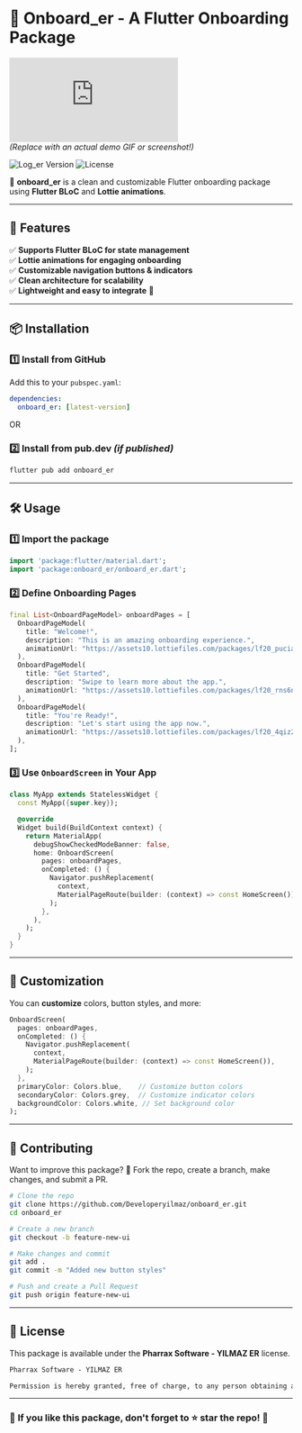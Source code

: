 # 🍺 Onboard_er - A Flutter Onboarding Package

![Onboarding Demo](https://github.com/Developeryilmaz/onboard_er/blob/main/README.md)  
*(Replace with an actual demo GIF or screenshot!)*

![Log_er Version](https://img.shields.io/badge/Version-0.1.0-blue) 
![License](https://img.shields.io/badge/License-MIT-green)

🚀 **onboard_er** is a clean and customizable Flutter onboarding package using **Flutter BLoC** and **Lottie animations**.

---

## 🎯 Features
✅ **Supports Flutter BLoC for state management**  
✅ **Lottie animations for engaging onboarding**  
✅ **Customizable navigation buttons & indicators**  
✅ **Clean architecture for scalability**  
✅ **Lightweight and easy to integrate** 🍺  

---

## 📦 Installation

### **1️⃣ Install from GitHub**
Add this to your `pubspec.yaml`:

```yaml
dependencies:
  onboard_er: [latest-version]
```

OR

### **2️⃣ Install from pub.dev** *(if published)*
```sh
flutter pub add onboard_er
```

---

## 🛠 Usage

### **1️⃣ Import the package**
```dart
import 'package:flutter/material.dart';
import 'package:onboard_er/onboard_er.dart';
```

### **2️⃣ Define Onboarding Pages**
```dart
final List<OnboardPageModel> onboardPages = [
  OnboardPageModel(
    title: "Welcome!",
    description: "This is an amazing onboarding experience.",
    animationUrl: "https://assets10.lottiefiles.com/packages/lf20_puciaact.json",
  ),
  OnboardPageModel(
    title: "Get Started",
    description: "Swipe to learn more about the app.",
    animationUrl: "https://assets10.lottiefiles.com/packages/lf20_rns6nqpy.json",
  ),
  OnboardPageModel(
    title: "You're Ready!",
    description: "Let's start using the app now.",
    animationUrl: "https://assets10.lottiefiles.com/packages/lf20_4qiz2d8z.json",
  ),
];
```

### **3️⃣ Use `OnboardScreen` in Your App**
```dart
class MyApp extends StatelessWidget {
  const MyApp({super.key});

  @override
  Widget build(BuildContext context) {
    return MaterialApp(
      debugShowCheckedModeBanner: false,
      home: OnboardScreen(
        pages: onboardPages,
        onCompleted: () {
          Navigator.pushReplacement(
            context,
            MaterialPageRoute(builder: (context) => const HomeScreen()),
          );
        },
      ),
    );
  }
}
```

---

## 🎨 Customization
You can **customize** colors, button styles, and more:

```dart
OnboardScreen(
  pages: onboardPages,
  onCompleted: () {
    Navigator.pushReplacement(
      context,
      MaterialPageRoute(builder: (context) => const HomeScreen()),
    );
  },
  primaryColor: Colors.blue,    // Customize button colors
  secondaryColor: Colors.grey,  // Customize indicator colors
  backgroundColor: Colors.white, // Set background color
);
```

---

## 🤝 Contributing
Want to improve this package? 🍺 Fork the repo, create a branch, make changes, and submit a PR.

```sh
# Clone the repo
git clone https://github.com/Developeryilmaz/onboard_er.git
cd onboard_er

# Create a new branch
git checkout -b feature-new-ui

# Make changes and commit
git add .
git commit -m "Added new button styles"

# Push and create a Pull Request
git push origin feature-new-ui
```

---

## 📜 License
This package is available under the **Pharrax Software - YILMAZ ER** license.

```txt
Pharrax Software - YILMAZ ER

Permission is hereby granted, free of charge, to any person obtaining a copy of this software to deal in the Software without restriction...
```

---

### 📢 **If you like this package, don't forget to ⭐ star the repo!** 🍺
